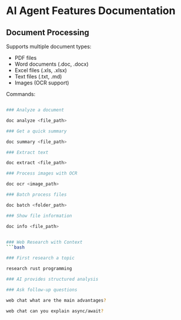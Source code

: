 # AI Agent Features Documentation

##  Document Processing
Supports multiple document types:
- PDF files
- Word documents (.doc, .docx)
- Excel files (.xls, .xlsx)
- Text files (.txt, .md)
- Images (OCR support)

Commands:

```bash

### Analyze a document

doc analyze <file_path>

### Get a quick summary

doc summary <file_path>

### Extract text

doc extract <file_path>

### Process images with OCR

doc ocr <image_path>

### Batch process files

doc batch <folder_path>

### Show file information

doc info <file_path>


### Web Research with Context
```bash

### First research a topic

research rust programming

### AI provides structured analysis

### Ask follow-up questions

web chat what are the main advantages?

web chat can you explain async/await?

